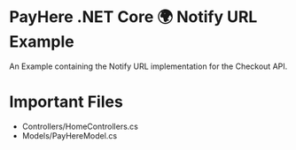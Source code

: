 # PayHere .NET Core 🌍 Notify URL Example

An Example containing the Notify URL implementation for the Checkout API.

# Important Files

- Controllers/HomeControllers.cs
- Models/PayHereModel.cs
